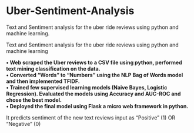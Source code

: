 # Uber-Sentiment-Analysis
Text and Sentiment analysis for the uber ride reviews using python and machine learning.

Text and Sentiment analysis for the uber ride reviews using python and machine learning

**• Web scraped the Uber reviews to a CSV file using python, performed text mining classification on the data.**<br/>
**• Converted “Words” to “Numbers” using the NLP Bag of Words model and then implemented TFIDF.**<br/>
**• Trained few supervised learning models (Naive Bayes, Logistic Regression). Evaluated the models using Accuracy and AUC-ROC and chose the best model.**<br/>
**• Deployed the final model using Flask a micro web framework in python.**<br/>

It predicts sentiment of the new text reviews input as “Positive” (1) OR “Negative” (0)
